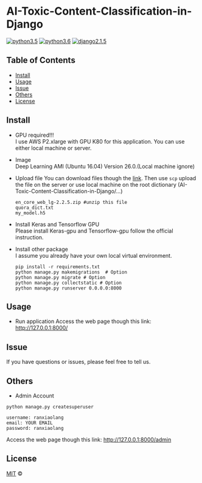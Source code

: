 # AI-Toxic-Content-Classification-in-Django

[![python3.5](https://img.shields.io/badge/python-3.5-blue.svg)]()
[![python3.6](https://img.shields.io/badge/python-3.6-brightgreen.svg)]()
[![django2.1.5](https://img.shields.io/badge/django-2.1.5-orange.svg)]()


## Table of Contents

- [Install](#install)
- [Usage](#usage)
- [Issue](#Issue)
- [Others](#Others)
- [License](#license)

## Install

- GPU required!!!  
I use AWS P2.xlarge with GPU K80 for this application.
You can use either local machine or server.

- Image  
Deep Learning AMI (Ubuntu 16.04) Version 26.0.(Local machine ignore)

- Upload file
You can download files though the [link](https://drive.google.com/open?id=1VNvt9su2-pZ0EN8JsXl24WjgYjqgsKGz).
Then use `scp` upload the file on the server or use local machine on the root dictionary (AI-Toxic-Content-Classification-in-Django/...)
    ```
    en_core_web_lg-2.2.5.zip #unzip this file
    quora_dict.txt
    my_model.h5
    ```
- Install Keras and Tensorflow GPU   
Please install Keras-gpu and Tensorflow-gpu follow the official instruction.

- Install other package  
I assume you already have your own local virtual environment.  
    ```
    pip install -r requirements.txt
    python manage.py makemigrations  # Option
    python manage.py migrate # Option
    python manage.py collectstatic # Option
    python manage.py runserver 0.0.0.0:8000
    ```

## Usage

- Run application
Access the web page though this link: http://127.0.0.1:8000/

## Issue

If you have questions or issues, please feel free to tell us.

## Others

- Admin Account
``` 
python manage.py createsuperuser

username: ranxiaolang
email: YOUR EMAIL  
password: ranxiaolang  
```
Access the web page though this link: http://127.0.0.1:8000/admin 

## License

[MIT](LICENSE) ©
